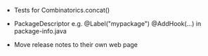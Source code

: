 - Tests for Combinatorics.concat()

- PackageDescriptor e.g.
  @Label("mypackage")
  @AddHook(...)
  in package-info.java

- Move release notes to their own web page